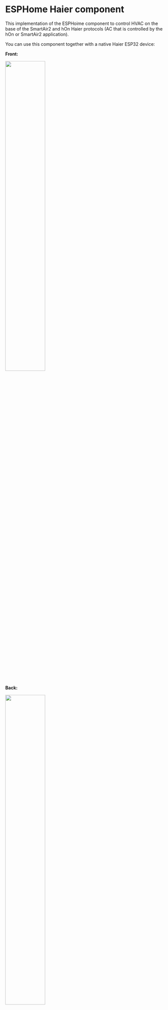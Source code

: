 # ESPHome Haier component

This implementation of the ESPHoime component to control HVAC on the base of the SmartAir2 and hOn Haier protocols (AC that is controlled by the hOn or SmartAir2 application).

You can use this component together with a native Haier ESP32 device: 

**Front:**

<p><a href="https://github.com/paveldn/ESP32-S0WD-Haier/blob/master/img/ESP32_front.jpg?raw=true"><img src="https://github.com/paveldn/ESP32-S0WD-Haier/blob/master/img/ESP32_front.jpg?raw=true" height="50%" width="50%"></a></p>

**Back:**

<a href="https://github.com/paveldn/ESP32-S0WD-Haier/blob/master/img/ESP32_front.jpg?raw=true"><img src="https://github.com/paveldn/ESP32-S0WD-Haier/blob/master/img/ESP32_back.jpg?raw=true" height="50%" width="50%"></a>

but also you can use any other ESP32 or ESP8266 board.

# Configuration example

```  
uart:
  baud_rate: 9600
  tx_pin: 17
  rx_pin: 16
  id: ac_port  

climate:
  - platform: haier
    id: ac_port
    protocol: hOn
    name: Haier AC 
    uart_id: ac_port
    wifi_signal: true           # Optional, default true, enables WiFI signal transmission from ESP to AC
    beeper: true                # Optional, default true, disables beep on commands from ESP
    outdoor_temperature:        # Optional, outdoor temperature sensor
      name: Haier AC outdoor temperature
    visual:                     # Optional, you can use it to limit min and max temperatures in UI (not working for remote!)
      min_temperature: 16 °C
      max_temperature: 30 °C
      temperature_step: 1 °C
    supported_modes:            # Optional, can be used to disable some modes if you don't need them
    - 'OFF'
    - AUTO
    - COOL
    - HEAT
    - DRY
    - FAN_ONLY
    supported_swing_modes:      # Optional, can be used to disable some swing modes if your AC does not support it
    - 'OFF'
    - VERTICAL
    - HORIZONTAL
    - BOTH
```

**Configuration variables**

- **id (Optional, [ID](https://esphome.io/guides/configuration-types.html#config-id)):** Manually specify the ID used for code generation
- **uart_id (Optional, [ID](https://esphome.io/guides/configuration-types.html#config-id)):** ID of the UART port to communicate with AC
- **protocol (Required, list):** Defines protocol of communication with AC. Possible values: hon or smartair2
- **name (Required, string):** The name of the climate device
- **wifi_signal (Optional, boolean):** If true - send wifi signal level to AC
- **beeper (Optional, boolean):** (supported only by hOn) Can be used to disable beeping on commands from AC
- **outdoor_temperature (Optional):** (supported only by hOn) Temperature sensor for outdoor temperature
  - **name (Required, string):** The name of the sensor.
  - **id (Optional, [ID](https://esphome.io/guides/configuration-types.html#config-id)):** ID of the sensor, can be used for code generation
  - All other options from Sensor.
- **supported_modes (Optional, list):** Can be used to disable some of AC modes Possible values: OFF (use quotes in opposite case ESPHome will convert it to False), AUTO, COOL, HEAT, DRY, FAN_ONLY
- **supported_swing_modes (Optional, list):** Can be used to disable some swing modes if your AC does not support it. Possible values: OFF (use quotes in opposite case ESPHome will convert it to False), VERTICAL, HORIZONTAL, BOTH
- All other options from [Climate](https://esphome.io/components/climate/index.html#config-climate).

# Automations

Haier climate support some actiuons:

# climate.haier.display_on Action

This action turns the AC display on

```
on_...:
  then:
    climate.haier.display_on: device_id
```

# climate.haier.display_off Action

This action turns the AC display off

```
on_...:
  then:
    climate.haier.display_off: device_id
```

# climate.haier.beeper_on Action

(supported only by hOn)  This action enables beep feedback on every command sent to AC

```
on_...:
  then:
    climate.haier.beeper_on: device_id
```

# climate.haier.beeper_off Action

(supported only by hOn) This action disables beep feedback on every command sent to AC (keep in mind that this will not work for IR remote commands)

```
on_...:
  then:
    climate.haier.beeper_off: device_id
```

# climate.haier.set_vertical_airflow Action

(supported only by hOn) Set direction for vertical airflow if the vertical swing is disabled. Possible values: Up, Center, Down.

```
on_value:
  then:
    - climate.haier.set_vertical_airflow:
      id: device_id
      vertical_airflow: Up
```

# climate.haier.set_horizontal_airflow Action

(supported only by hOn) Set direction for horizontal airflow if the horizontal swing is disabled. Possible values: Left, Center, Right.

```
on_value:
  then:
    - climate.haier.set_horizontal_airflow:
      id: device_id
      vertical_airflow: Right
```

# How to flash the original ESP32 Haier module

To flash the firmware you will need to use a USB to TTL converter and solder wires to access UART0 on board (or use something like this: [Pogo Pin Probe Clip 2x5p 2.54 mm]( https://www.tinytronics.nl/shop/en/tools-and-mounting/measuring/accessories/test-probe-with-clamp-pogo-pin-2x5p))

**UART0 pinout:**
<p><a href="https://github.com/paveldn/ESP32-S0WD-Haier/blob/master/img/ESP32_Haier_UAR0_pinout.jpg?raw=true"><img src="https://github.com/paveldn/ESP32-S0WD-Haier/blob/master/img/ESP32_Haier_UAR0_pinout.jpg?raw=true" height="50%" width="50%"></a></p>

To put the device in the flash mode you will need to shortcut GPIO0 to the ground before powering the device.

Once the device is in flash mode you can make a full backup of the original firmware in case you would like to return the module to its factory state. To make a backup you can use [esptool](https://github.com/espressif/esptool). Command to make a full flash backup: 

**python esptool.py -b 115200 --port <port_name> read_flash 0x00000 0x400000 flash_4M.bin**

After this, you can flash firmware using ESPHome tools (dashboard, website, esphome command, etc)
